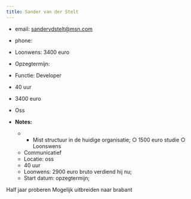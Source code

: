 ```yaml
---
title: Sander van der Stelt
---
```


- email: sandervdstelt@msn.com

- phone: 

- Loonwens: 3400 euro

- Opzegtermijn: 

- Functie: Developer

- 40 uur

- 3400 euro

- Oss

- **Notes:**
	 - - Mist structuur in de huidige organisatie;
		○ 1500 euro studie 
		○ Loonswens
	- Communicatief 
	- Locatie: oss
	- 40 uur 
	- Loonwens: 2900 euro bruto verdiend hij nu;
	- Start datum: opzegtermijn;

Half jaar proberen 
Mogelijk uitbreiden naar brabant 
